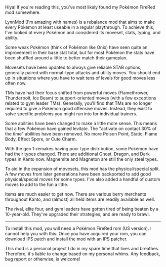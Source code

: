 Hiya! If you're reading this, you've most likely found my Pokémon FireRed mod somewhere.

LynnMod (I'm amazing with names) is a rebalance mod that aims to make every Pokémon at least useable in a regular playthrough. To achieve this, I've looked at every Pokémon and considered its moveset, stats, typing, and ability. 

Some weak Pokémon (think of Pokémon like Onix) have seen quite an improvement in their base stat total, but for most Pokémon the stats have been shuffled around a little to better match their gameplan. 

Movesets have been updated to always give reliable STAB options, generally paired with normal-type attacks and utility moves. You should end up in situations where you have to wait tens of levels for good moves less often now.

TMs have had their focus shifted from powerful moves (Flamethrower, Thunderbolt, Ice Beam) to support-oriented moves (with a few exceptions related to gym leader TMs). Generally, you'll find that TMs are no longer required to give a Pokémon good offensive moves. Instead, they exist to solve specific problems you might run into for individual trainers.

Some abilities have been changed to make a little more sense. This means that a few Pokémon have gained levitate. The "activate on contact 30% of the time" abilities have been removed. No more Poison Point, Static, Flame Body, Effect Spore, or Cute Charm.

With the gen 1-remakes having poor type distribution, some Pokémon have had their types changed. There are additional Ghost, Dragon, and Dark types in Kanto now. Magnemite and Magneton are still the only steel types.

To aid in the expansion of movesets, this mod has the physical/special split. A few moves from later generations have been backported to add good physical/special moves for some types. I've also added a handful of custom moves to add to the fun a little.

Items are much easier to get now. There are various berry merchants throughout Kanto, and (almost) all held items are readily available as well.

The rival, elite four, and gym leaders have gotten tired of being beaten by a 10-year-old. They've upgraded their strategies, and are ready to brawl.

*********************************************************************************************************************************************

To install this mod, you will need a Pokémon FireRed rom (US version). I cannot help you with this. Once you have acquired your rom, you can download IPS patch and install the mod with an IPS patcher.

This mod is a personal project I do in my spare time that lives and breathes. Therefore, it's liable to change based on my personal whims. Any feedback, bug report or otherwise, is welcome!
